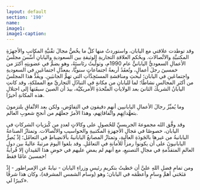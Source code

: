 ```yaml
---
layout: default
section: '190'
name:
image1: 
image1-caption: 
---
```

وقد توطدت علاقتي مع اليابان، واستوردتُ منها كلَّ ما يخُصُّ مجالَ تقْنيَّةِ المكاتبِ والأجهِزَةِ المكتبيَّةِ والاتِّصالات. وبحُكم العلاقةِ التجاريةِ الوثيقةِ بين السعوديةِ واليابانِ أُسِّسَ مجلسُ الأعمالِ السعوديُّ اليابانيُّ عام 1990م، وتولَّيتُ رئاستَهُ، وهو يضمُّ في عضويتِهِ أكثرَ من خمسينَ رجلَ أعمالٍ، وتُعقَدُ أربعةُ اجتماعاتٍ سنويًّا، بمعدَّلِ اجتماعَينِ في السعوديةِ واجتماعَينِ في اليابان؛ لبحثِ ومناقشةِ المستَجِدَّاتِ التي تهمُّ الجانبَينِ. ويعَدُّ هذا المجلسُ من أكثرِ المجالسِ نشاطًا؛ لما لليابانِ من مكانةٍ في التبادُلِ التجاريِّ مع المملكةِ، وقد كانتِ اليابانُ الشريكَ الثانيَ بعد الولاياتِ المتَّحدَةِ الأمريكيَّة، بيدَ أن الصينَ سبقَتها إلى احتلالِ هذه المكانةِ أخيرًا. 

وما يُميِّزُ رجالَ الأعمالِ اليابانيين أنهم دقيقون في التفاوُض، ولكن بعد الاتِّفاقِ يلتزمونَ بتعهُّداتِهِم واتِّفاقاتِهم، وهذا الأمرُ جعلَهُم من أنجحِ شعوبِ العالم. 

وقد وفَّق الله مجموعةَ الجريسيِّ للحُصولِ على وكالاتٍ لعددٍ من كُبرَياتِ الشركاتِ في اليابان، خصوصًا في مَجالِ الأجهزةِ المكتبيةِ والحواسيبِ والاتِّصالات. وتمتازُ الصناعةُ اليابانيةُ من غيرها بالجَودَةِ العاليةِ، وتمتازُ المصانعُ اليابانيةُ بالانضِباطِ في التعامُل؛ إذْ يُصِرُّ اليابانيونَ على أن يكونوا رمزاً للأمانةِ في التعامُلِ. وقد بلغوا اليومَ مرتبةً عاليةً بين دولِ العالمِ المتقدِّمةِ في مجالِ التصنيعِ، مع أنهم لم يمضِ عليهم في خوضِ هذا المَيدانِ إلا قُرابةُ خمسينَ عامًا فقط! 

ومن تمامِ فضلِ اللهِ عليَّ أن حَظيتُ بتكريمِ رئيسِ وزراءِ اليابان - نيابةً عن الإمبراطور - إذْ مَنَحَني أهمَّ وِسامٍ وأعظَمَه في اليابان؛ وهو (وسام الشمس المشرقة)، وكان هذا شرفًا كبيرًا لي».

